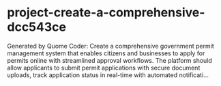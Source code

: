 # project-create-a-comprehensive-dcc543ce
Generated by Quome Coder: Create a comprehensive government permit management system that enables citizens and businesses to apply for permits online with streamlined approval workflows. The platform should allow applicants to submit permit applications with secure document uploads, track application status in real-time with automated notificati...
